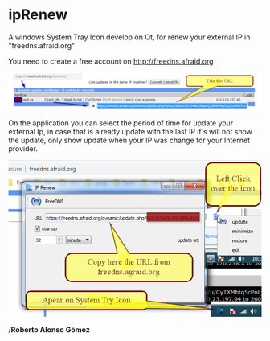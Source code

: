 # ipRenew
A windows System Tray Icon develop on Qt, for renew your external IP in "freedns.afraid.org"


You need to create a free account on http://freedns.afraid.org

![](https://raw.githubusercontent.com/rag70/ipRenew/master/img/freednsDynamicUrl.png)

On the application you can select the period of time for update your external Ip, in case that is already update with the last IP it's will not show the update, only show update when your IP was change for your Internet provider.

 ![](https://raw.githubusercontent.com/rag70/ipRenew/master/img/IpRenew.png)



/**Roberto Alonso Gómez**
